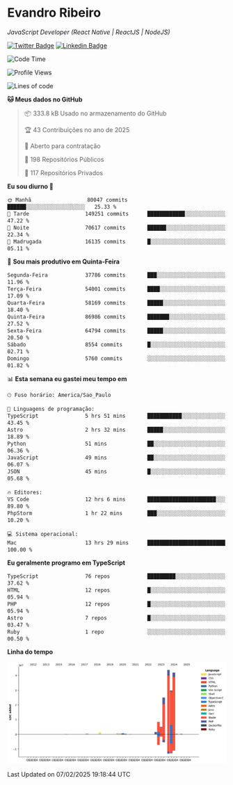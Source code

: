 # Evandro **Ribeiro**

*JavaScript Developer (React Native | ReactJS | NodeJS)*

[![Twitter Badge](https://img.shields.io/badge/-@ribeiroevandro-201B2D?style=flat-square&labelColor=201B2D&logo=twitter&logoColor=white&link=https://twitter.com/ribeiroevandro)](https://twitter.com/ribeiroevandro) 
[![Linkedin Badge](https://img.shields.io/badge/-Evandro%20Ribeiro-201B2D?style=flat-square&logo=Linkedin&logoColor=white&link=https://www.linkedin.com/in/ribeiroevandro)](https://www.linkedin.com/in/ribeiroevandro) 


<!--START_SECTION:waka-->
![Code Time](http://img.shields.io/badge/Code%20Time-4%2C273%20hrs%2019%20mins-blue)

![Profile Views](http://img.shields.io/badge/Visualizac%C3%B5es%20do%20perfil-0-blue)

![Lines of code](https://img.shields.io/badge/Desde%20o%20Hello%20World%20eu%20escrevi-159.1%20million%20linhas%20de%20c%C3%B3digo-blue)

**🐱 Meus dados no GitHub** 

> 📦 333.8 kB Usado no armazenamento do GitHub 
 > 
> 🏆 43 Contribuições no ano de 2025
 > 
> 💼 Aberto para contratação
 > 
> 📜 198 Repositórios Públicos 
 > 
> 🔑 117 Repositórios Privados 
 > 
**Eu sou diurno 🐤** 

```text
🌞 Manhã                  80047 commits       ██████░░░░░░░░░░░░░░░░░░░   25.33 % 
🌆 Tarde                  149251 commits      ████████████░░░░░░░░░░░░░   47.22 % 
🌃 Noite                  70617 commits       ██████░░░░░░░░░░░░░░░░░░░   22.34 % 
🌙 Madrugada              16135 commits       █░░░░░░░░░░░░░░░░░░░░░░░░   05.11 % 
```
📅 **Sou mais produtivo em Quinta-Feira** 

```text
Segunda-Feira            37786 commits       ███░░░░░░░░░░░░░░░░░░░░░░   11.96 % 
Terça-Feira              54001 commits       ████░░░░░░░░░░░░░░░░░░░░░   17.09 % 
Quarta-Feira             58169 commits       █████░░░░░░░░░░░░░░░░░░░░   18.40 % 
Quinta-Feira             86986 commits       ███████░░░░░░░░░░░░░░░░░░   27.52 % 
Sexta-Feira              64794 commits       █████░░░░░░░░░░░░░░░░░░░░   20.50 % 
Sábado                   8554 commits        █░░░░░░░░░░░░░░░░░░░░░░░░   02.71 % 
Domingo                  5760 commits        ░░░░░░░░░░░░░░░░░░░░░░░░░   01.82 % 
```


📊 **Esta semana eu gastei meu tempo em** 

```text
🕑︎ Fuso horário: America/Sao_Paulo

💬 Linguagens de programação: 
TypeScript               5 hrs 51 mins       ███████████░░░░░░░░░░░░░░   43.45 % 
Astro                    2 hrs 32 mins       █████░░░░░░░░░░░░░░░░░░░░   18.89 % 
Python                   51 mins             ██░░░░░░░░░░░░░░░░░░░░░░░   06.36 % 
JavaScript               49 mins             ██░░░░░░░░░░░░░░░░░░░░░░░   06.07 % 
JSON                     45 mins             █░░░░░░░░░░░░░░░░░░░░░░░░   05.68 % 

🔥 Editores: 
VS Code                  12 hrs 6 mins       ██████████████████████░░░   89.80 % 
PhpStorm                 1 hr 22 mins        ███░░░░░░░░░░░░░░░░░░░░░░   10.20 % 

💻 Sistema operacional: 
Mac                      13 hrs 29 mins      █████████████████████████   100.00 % 
```

**Eu geralmente programo em TypeScript** 

```text
TypeScript               76 repos            █████████░░░░░░░░░░░░░░░░   37.62 % 
HTML                     12 repos            █░░░░░░░░░░░░░░░░░░░░░░░░   05.94 % 
PHP                      12 repos            █░░░░░░░░░░░░░░░░░░░░░░░░   05.94 % 
Astro                    7 repos             █░░░░░░░░░░░░░░░░░░░░░░░░   03.47 % 
Ruby                     1 repo              ░░░░░░░░░░░░░░░░░░░░░░░░░   00.50 % 
```



**Linha do tempo**

![Lines of Code chart](https://raw.githubusercontent.com/ribeiroevandro/ribeiroevandro/main/assets/bar_graph.png)


 Last Updated on 07/02/2025 19:18:44 UTC
<!--END_SECTION:waka-->
